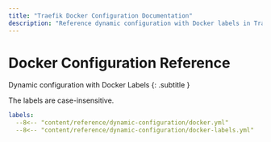 ```yaml
---
title: "Traefik Docker Configuration Documentation"
description: "Reference dynamic configuration with Docker labels in Traefik Proxy. Read the technical documentation."
---
```


# Docker Configuration Reference

Dynamic configuration with Docker Labels
{: .subtitle }

The labels are case-insensitive.

```yaml
labels:
  --8<-- "content/reference/dynamic-configuration/docker.yml"
  --8<-- "content/reference/dynamic-configuration/docker-labels.yml"
```
